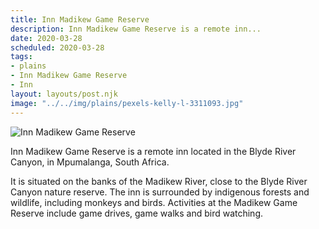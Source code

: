 ```yaml
---
title: Inn Madikew Game Reserve
description: Inn Madikew Game Reserve is a remote inn...
date: 2020-03-28
scheduled: 2020-03-28
tags:
- plains
- Inn Madikew Game Reserve
- Inn
layout: layouts/post.njk
image: "../../img/plains/pexels-kelly-l-3311093.jpg"
---
```


![Inn Madikew Game Reserve](../../img/plains/pexels-kelly-l-3311093.jpg)

Inn Madikew Game Reserve is a remote inn located in the Blyde River Canyon, in Mpumalanga, South Africa. 

It is situated on the banks of the Madikew River, close to the Blyde River Canyon nature reserve. The inn is surrounded by indigenous forests and wildlife, including monkeys and birds. Activities at the Madikew Game Reserve include game drives, game walks and bird watching. 

